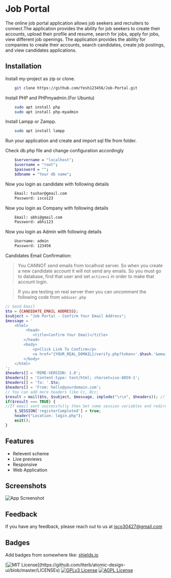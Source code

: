 
# Job Portal

The online job portal application allows job seekers and recruiters to connect.The application provides the ability for job seekers to create their accounts, upload their profile and resume, search for jobs, apply for jobs, view different job openings. The application provides the ability for companies to create their accounts, search candidates, create job postings, and view candidates applications.
## Installation

Install my-project as zip or clone.

```bash
    git clone https://github.com/Yesh123456/Job-Portal.git
```
Install PHP and PHPmyadmin.(For Ubuntu)

```bash
    sudo apt install php
    sudo apt install php-myadmin
```
Install Lampp or Zampp.
```bash
    sudo apt install lampp
```
Run your application and create and import sql file from folder.

Check db.php file and change configuration accordingly
```bash
    $servername = "localhost";
    $username = "root";
    $password = "";
    $dbname = "Your db name";
```
Now you login as candidate with following details
```bash
    Email: tushar@gmail.com	
    Password: isco123
```
Now you login as Company with following details

```bash
    Email: abhi@gmail.com
    Password: abhi123
```
Now you login as Admin with following details
```bash
    Username: admin
    Password: 123456
```
Candidates Email Confirmation:
>You CANNOT send emails from localhost server. So when you create a new candidate account it will not send any emails. So you must go to database, find that user and set ```active=1``` in order to make that account login. 

>If you are testing on real server then you can uncomment the following code from ```adduser.php```

```php
// Send Email
$to = {CANDIDATE_EMAIL ADDRESS};
$subject = "Job Portal - Confirm Your Email Address";
$message = '
    <html>
    	 <head>
		    <title>Confirm Your Email</title>
		</head>
		<body>
		    <p>Click Link To Confirm</p>
		    <a href="{YOUR_REAL_DOMAIL}/verify.php?token='.$hash.'&email='.$email.'">Verify Email</a>
		</body>
	</html>
';
$headers[] = 'MIME-VERSION: 1.0';
$headers[] = 'Content-type: text/html; charset=iso-8859-1';
$headers[] = 'To: '.$to;
$headers[] = 'From: hello@yourdomain.com';
// You can add more headers like Cc, Bcc;
$result = mail($to, $subject, $message, implode("\r\n", $headers)); // \r\n will return new line. 
if($result === TRUE) {
//If email sent successfully then Set some session variables and redirect to login page
	$_SESSION['registerCompleted'] = true;
	header("Location: login.php");
	exit();
}
```

## Features

- Relevent scheme
- Live previews
- Responsive
- Web Application

  
## Screenshots

![App Screenshot](screenshot_1.png)

## Feedback

If you have any feedback, please reach out to us at isco30427@gmail.com

  
## Badges

Add badges from somewhere like: [shields.io](https://shields.io/)

[![MIT License](https://img.shields.io/apm/l/atomic-design-ui.svg?)](https://github.com/tterb/atomic-design-ui/blob/master/LICENSEs)
[![GPLv3 License](https://img.shields.io/badge/License-GPL%20v3-yellow.svg)](https://opensource.org/licenses/)
[![AGPL License](https://img.shields.io/badge/license-AGPL-blue.svg)](http://www.gnu.org/licenses/agpl-3.0)

  
